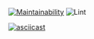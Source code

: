 [![Maintainability](https://api.codeclimate.com/v1/badges/a99a88d28ad37a79dbf6/maintainability)](https://codeclimate.com/github/codeclimate/codeclimate/maintainability)
![Lint](https://github.com/haschish/frontend-project-lvl1/workflows/Lint/badge.svg)

[![asciicast](https://asciinema.org/a/69odsEhNPzEpEuafhKuZVqKJu.svg)](https://asciinema.org/a/69odsEhNPzEpEuafhKuZVqKJu)
